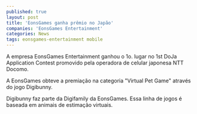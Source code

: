 ```yaml
---
published: true
layout: post
title: 'EonsGames ganha prêmio no Japão'
companies: 'EonsGames Entertainment'
categories: News
tags: eonsgames-entertainment mobile
---
```

A empresa EonsGames Entertainment ganhou o 1o. lugar no 1st DoJa Application Contest promovido pela operadora  de celular japonesa NTT Docomo.

A EonsGames obteve a premia&ccedil;&atilde;o na categoria &quot;Virtual Pet Game&quot; atrav&eacute;s do jogo Digibunny.

Digibunny faz parte da Digifamily da EonsGames. Essa linha de jogos &eacute; baseada em animais de estima&ccedil;&atilde;o virtuais.